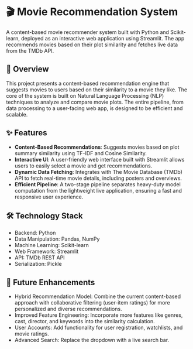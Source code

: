 # 🎬 Movie Recommendation System

A content-based movie recommender system built with Python and Scikit-learn, deployed as an interactive web application using Streamlit. 
The app recommends movies based on their plot similarity and fetches live data from the TMDb API.

## 🌟 Overview
This project presents a content-based recommendation engine that suggests movies to users based on their similarity to a movie they like. The core of the system is built on Natural Language Processing (NLP) techniques to analyze and compare movie plots. The entire pipeline, from data processing to a user-facing web app, is designed to be efficient and scalable.

## ✨ Features
- **Content-Based Recommendations**: Suggests movies based on plot summary similarity using TF-IDF and Cosine Similarity.
- **Interactive UI**: A user-friendly web interface built with Streamlit allows users to easily select a movie and get recommendations.
- **Dynamic Data Fetching**: Integrates with The Movie Database (TMDb) API to fetch real-time movie details, including posters and overviews.
- **Efficient Pipeline**: A two-stage pipeline separates heavy-duty model computation from the lightweight live application, ensuring a fast and responsive user experience.

## 🛠️ Technology Stack
- Backend: Python
- Data Manipulation: Pandas, NumPy
- Machine Learning: Scikit-learn
- Web Framework: Streamlit
- API: TMDb REST API
- Serialization: Pickle

## 🔮 Future Enhancements
- Hybrid Recommendation Model: Combine the current content-based approach with collaborative filtering (user-item ratings) for more personalized and diverse recommendations.
- Improved Feature Engineering: Incorporate more features like genres, cast, director, and keywords into the similarity calculation.
- User Accounts: Add functionality for user registration, watchlists, and movie ratings.
- Advanced Search: Replace the dropdown with a live search bar.
